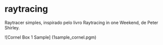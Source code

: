 # raytracing

Raytracer simples, inspirado pelo livro Raytracing in one Weekend, de Peter Shirley.

![Cornel Box 1 Sample] (1sample_cornel.pgm)
